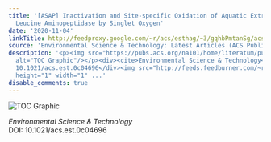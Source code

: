 ```yaml
---
title: '[ASAP] Inactivation and Site-specific Oxidation of Aquatic Extracellular Bacterial
  Leucine Aminopeptidase by Singlet Oxygen'
date: '2020-11-04'
linkTitle: http://feedproxy.google.com/~r/acs/esthag/~3/gqhbPmtanSg/acs.est.0c04696
source: 'Environmental Science & Technology: Latest Articles (ACS Publications)'
description: '<p><img src="https://pubs.acs.org/na101/home/literatum/publisher/achs/journals/content/esthag/0/esthag.ahead-of-print/acs.est.0c04696/20201104/images/medium/es0c04696_0006.gif"
  alt="TOC Graphic"/></p><div><cite>Environmental Science & Technology</cite></div><div>DOI:
  10.1021/acs.est.0c04696</div><img src="http://feeds.feedburner.com/~r/acs/esthag/~4/gqhbPmtanSg"
  height="1" width="1" ...'
disable_comments: true
---
```

<p><img src="https://pubs.acs.org/na101/home/literatum/publisher/achs/journals/content/esthag/0/esthag.ahead-of-print/acs.est.0c04696/20201104/images/medium/es0c04696_0006.gif" alt="TOC Graphic"/></p><div><cite>Environmental Science & Technology</cite></div><div>DOI: 10.1021/acs.est.0c04696</div><img src="http://feeds.feedburner.com/~r/acs/esthag/~4/gqhbPmtanSg" height="1" width="1" ...